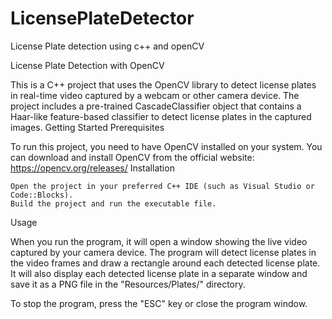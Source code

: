 # LicensePlateDetector
License Plate detection using c++ and openCV

License Plate Detection with OpenCV

This is a C++ project that uses the OpenCV library to detect license plates in real-time video captured by a webcam or other camera device. The project includes a pre-trained CascadeClassifier object that contains a Haar-like feature-based classifier to detect license plates in the captured images.
Getting Started
Prerequisites

To run this project, you need to have OpenCV installed on your system. You can download and install OpenCV from the official website: https://opencv.org/releases/
Installation

    Open the project in your preferred C++ IDE (such as Visual Studio or Code::Blocks).
    Build the project and run the executable file.

Usage

When you run the program, it will open a window showing the live video captured by your camera device. The program will detect license plates in the video frames and draw a rectangle around each detected license plate. It will also display each detected license plate in a separate window and save it as a PNG file in the "Resources/Plates/" directory.

To stop the program, press the "ESC" key or close the program window.
